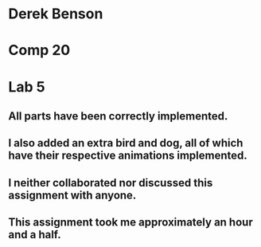 # Derek Benson 
# Comp 20
# Lab 5

## All parts have been correctly implemented. 
## I also added an extra bird and dog, all of which have their respective animations implemented.
## I neither collaborated nor discussed this assignment with anyone.
## This assignment took me approximately an hour and a half.